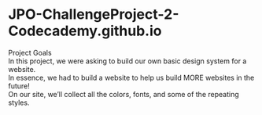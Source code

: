 # JPO-ChallengeProject-2-Codecademy.github.io

Project Goals<br>
In this project, we were asking to build our own basic design system for a website.<br>
In essence, we had to build a website to help us build MORE websites in the future!<br>
On our site, we’ll collect all the colors, fonts, and some of the repeating styles.<br><br>